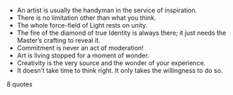  - An artist is usually the handyman in the service of inspiration.
 - There is no limitation other than what you think.
 - The whole force-field of Light rests on unity.
 - The fire of the diamond of true Identity is always there; it just needs the Master’s crafting to reveal it.
 - Commitment is never an act of moderation!
 - Art is living stopped for a moment of wonder.
 - Creativity is the very source and the wonder of your experience.
 - It doesn’t take time to think right. It only takes the willingness to do so.

8 quotes